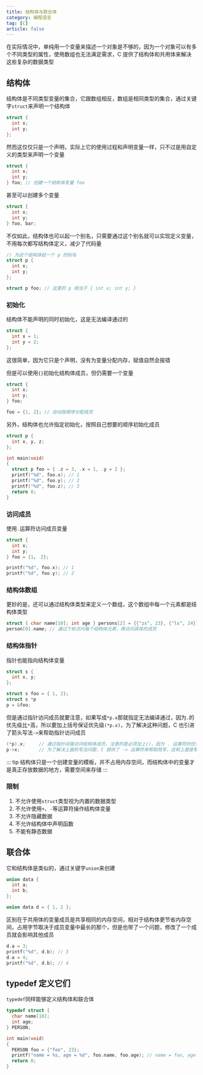 ```yaml
---
title: 结构体与联合体
category: 编程语言
tag: [C]
article: false
---
```


在实际情况中，单纯用一个变量来描述一个对象是不够的，因为一个对象可以有多个不同类型的属性，使用数组也无法满足需求，C 提供了结构体和共用体来解决这些复杂的数据类型

## 结构体

结构体是不同类型变量的集合，它跟数组相反，数组是相同类型的集合，通过关键字`struct`来声明一个结构体

```c
struct {
  int x;
  int y;
};
```

然而这仅仅只是一个声明，实际上它的使用过程和声明变量一样，只不过是用自定义的类型来声明一个变量

```c
struct {
  int x;
  int y;
} foo; // 创建一个结构体变量 foo
```

甚至可以创建多个变量

```c
struct {
  int x;
  int y;
} foo, bar;
```

不仅如此，结构体也可以起一个别名，只需要通过这个别名就可以实现定义变量，不用每次都写结构体定义，减少了代码量

```c
// 为这个结构体起一个 p 的别名
struct p {
  int x;
  int y;
};

struct p foo; // 这里的 p 相当于 { int x; int y; }
```

### 初始化

结构体不能声明的同时初始化，这是无法编译通过的

```c
struct {
  int x = 1;
  int y = 2;
};
```

这很简单，因为它只是个声明，没有为变量分配内存，赋值自然会报错

但是可以使用`{}`初始化结构体成员，但仍需要一个变量

```c
struct {
  int x;
  int y;
} foo;

foo = {1, 2}; // 自动按顺序分配成员
```

另外，结构体也允许指定初始化，按照自己想要的顺序初始化成员

```c
struct p {
  int x, y, z;
};

int main(void)
{
  struct p foo = { .z = 3, .x = 1, .y = 2 };
  printf("%d", foo.x); // 1
  printf("%d", foo.y); // 2
  printf("%d", foo.z); // 3
  return 0;
}
```

### 访问成员

使用`.`运算符访问成员变量

```c
struct {
  int x;
  int y;
} foo = {1， 2};

printf("%d", foo.x); // 1
printf("%d", foo.y); // 2
```

### 结构体数组

更妙的是，还可以通过结构体类型来定义一个数组，这个数组中每一个元素都是结构体类型

```c
struct { char name[10]; int age } persons[2] = {{"zs", 23}, {"ls", 24}};
person[0].name; // 通过下标访问每个结构体元素，再访问具体的成员
```

### 结构体指针

指针也能指向结构体变量

```c
struct s {
  int x, y;
};

struct s foo = { 1, 2};
struct s *p
p = &foo;
```

但是通过指针访问成员就要注意，如果写成`*p.x`那就指定无法编译通过，因为`.`的优先级比`*`高，所以要加上括号保证优先级`(*p.x)`，为了解决这种问题，C 也引进了箭头写法`->`来帮助指针访问成员

```c
(*p).x;     // 通过指针间接访问结构体成员，注意的是必须加上()，因为 . 运算符的优先级高于 * 运算符
p->x;       // 为了解决上面的写法问题，C 提供了 -> 运算符来帮助简写，这和上面是等价的
```

::: tip
结构体只是一个创建变量的模板，并不占用内存空间，而结构体中的变量才是真正存放数据的地方，需要空间来存储
:::

### 限制

1. 不允许使用`struct`类型视为内置的数据类型
2. 不允许使用`+`、`-`等运算符操作结构体变量
3. 不允许隐藏数据
4. 不允许结构体中声明函数
5. 不能有静态数据

## 联合体

它和结构体是类似的，通过关键字`union`来创建

```c
union data {
  int a;
  int b;
};

union data d = { 1, 2 };
```

区别在于共用体的变量成员是共享相同的内存空间，相对于结构体更节省内存空间，占用字节取决于成员变量中最长的那个，但是也带了一个问题，修改了一个成员就会影响其他成员

```c
d.a = 3;
printf("%d", d.b); // 3
d.a = 4;
printf("%d", d.b); // 4
```

## typedef 定义它们

`typedef`同样能够定义结构体和联合体

```c
typedef struct {
  char name[10];
  int age;
} PERSON;

int main(void) 
{
  PERSON foo = {"foo", 23};
  printf("name = %s, age = %d", foo.name, foo.age); // name = foo, age = 23
  return 0; 
}
```
